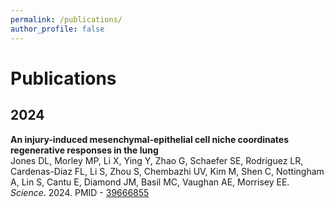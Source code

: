 ```yaml
---
permalink: /publications/
author_profile: false
---
```

# Publications
## 2024
**An injury-induced mesenchymal-epithelial cell niche coordinates regenerative responses in the lung**\
Jones DL, Morley MP, Li X, Ying Y, Zhao G, Schaefer SE, Rodriguez LR, Cardenas-Diaz FL, Li S, Zhou S, Chembazhi UV, Kim M, Shen C, Nottingham A, Lin S, Cantu E, Diamond JM, Basil MC, Vaughan AE, Morrisey EE.\
_Science_. 2024. PMID - [39666855](https://pubmed.ncbi.nlm.nih.gov/39666855/)